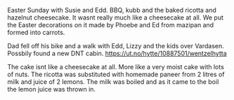 Easter Sunday with Susie and Edd. BBQ, kubb and the baked ricotta and hazelnut cheesecake. It wasnt really much like a cheesecake at all. We put the Easter decorations on it made by Phoebe and Ed from mazipan and formed into carrots. 

Dad fell off his bike and a walk with Edd, Lizzy and the kids over Vardasen. Possbily found a new DNT cabin. https://ut.no/hytte/10887501/wentzelhytta

The cake isnt like a cheesecake at all. More like a very moist cake with lots of nuts. The ricotta was substituted with homemade paneer from 2 litres of milk and juice of 2 lemons. The milk was boiled and as it came to the boil the lemon juice was thrown in. 


